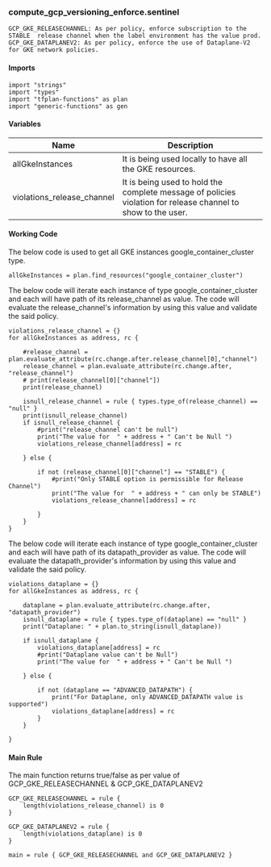 ### compute_gcp_versioning_enforce.sentinel
```
GCP_GKE_RELEASECHANNEL: As per policy, enforce subscription to the STABLE  release channel when the label environment has the value prod.
GCP_GKE_DATAPLANEV2: As per policy, enforce the use of Dataplane-V2 for GKE network policies.
```

#### Imports
```
import "strings"
import "types"
import "tfplan-functions" as plan
import "generic-functions" as gen
```

#### Variables 
|Name|Description|
|----|-----|
|allGkeInstances|It is being used locally to have all the GKE resources.|
|violations_release_channel| It is being used to hold the complete message of policies violation for release channel to show to the user.|

#### Working Code
The below code is used to get all GKE instances google_container_cluster type.
```
allGkeInstances = plan.find_resources("google_container_cluster")
```

The below code will iterate each instance of type google_container_cluster and each will have path of its release_channel as value. The code will evaluate the release_channel's information by using this value and validate the said policy.
```
violations_release_channel = {}
for allGkeInstances as address, rc {

	#release_channel = plan.evaluate_attribute(rc.change.after.release_channel[0],"channel")
	release_channel = plan.evaluate_attribute(rc.change.after, "release_channel")
	# print(release_channel[0]["channel"])
	print(release_channel)

	isnull_release_channel = rule { types.type_of(release_channel) == "null" }
	print(isnull_release_channel)
	if isnull_release_channel {
		#print("release_channel can't be null")
		print("The value for  " + address + " Can't be Null ")
		violations_release_channel[address] = rc

	} else {

		if not (release_channel[0]["channel"] == "STABLE") {
			#print("Only STABLE option is permissible for Release Channel")
			print("The value for  " + address + " can only be STABLE")
			violations_release_channel[address] = rc

		}
	}
}
```

The below code will iterate each instance of type google_container_cluster and each will have path of its datapath_provider as value. The code will evaluate the datapath_provider's information by using this value and validate the said policy.
```
violations_dataplane = {}
for allGkeInstances as address, rc {

	dataplane = plan.evaluate_attribute(rc.change.after, "datapath_provider")
	isnull_dataplane = rule { types.type_of(dataplane) == "null" }
	print("Dataplane: " + plan.to_string(isnull_dataplane))

	if isnull_dataplane {
		violations_dataplane[address] = rc
		#print("Dataplane value can't be Null")
		print("The value for  " + address + " Can't be Null ")

	} else {

		if not (dataplane == "ADVANCED_DATAPATH") {
			print("For Dataplane, only ADVANCED_DATAPATH value is supported")
			violations_dataplane[address] = rc
		}
	}

}
```


#### Main Rule
The main function returns true/false as per value of GCP_GKE_RELEASECHANNEL & GCP_GKE_DATAPLANEV2
```
GCP_GKE_RELEASECHANNEL = rule { 
    length(violations_release_channel) is 0 
}

GCP_GKE_DATAPLANEV2 = rule { 
    length(violations_dataplane) is 0 
}

main = rule { GCP_GKE_RELEASECHANNEL and GCP_GKE_DATAPLANEV2 }
```

